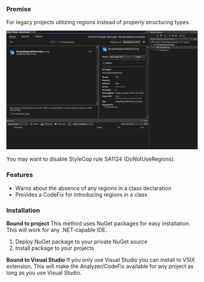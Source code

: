 ### Premise
For legacy projects utilizing regions instead of properly structuring types.

![demo](WrapInRegions_Demo.gif)

You may want to disable StyleCop rule SA1124 (DoNotUseRegions).

### Features
* Warns about the absence of any regions in a class declaration
* Provides a CodeFix for introducing regions in a class

### Installation
**Bound to project**
This method uses NuGet packages for easy installation. This will work for any .NET-capable IDE.
1. Deploy NuGet package to your private NuGet source
2. Install package to your projects

**Bound to Visual Studio**
If you only use Visual Studio you can install to VSIX extension. This will make the Analyzer/CodeFix 
available for any project as long as you use Visual Studio. 

